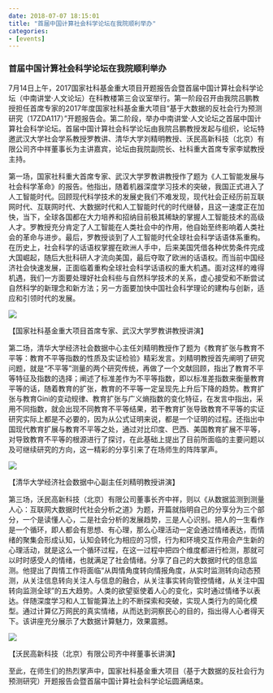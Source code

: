 ```yaml
---
date: 2018-07-07 18:15:01
title: "首届中国计算社会科学论坛在我院顺利举办"
categories:
- [events]
---
```

<h3 class="_excerpt_ignore">首届中国计算社会科学论坛在我院顺利举办</h3>

7月14日上午，2017国家社科基金重大项目开题报告会暨首届中国计算社会科学论坛（中南讲堂·人文论坛）在科教楼第三会议室举行。第一阶段召开由我院吕鹏教授担任首席专家的2017年度国家社科基金重大项目“基于大数据的反社会行为预测研究（17ZDA117）”开题报告会。第二阶段，举办中南讲堂·人文论坛之首届中国计算社会科学论坛。首届中国计算社会科学论坛由我院吕鹏教授发起与组织，论坛特邀武汉大学社会学系教授罗教讲、清华大学刘精明教授、沃民高新科技（北京）有限公司齐中祥董事长为主讲嘉宾，论坛由我院副院长、社科重大首席专家李斌教授主持。

第一场，国家社科重大首席专家、武汉大学罗教讲教授作了题为《人工智能发展与社会科学革命》的报告。他指出，随着机器深度学习技术的突破，我国正式进入了人工智能时代。回顾现代科学技术的发展史我们不难发现，现代社会正经历前互联网时代、互联网时代、大数据时代和人工智能时代的时代继替，且这一速度正在加快，当下，全球各国都在大力培养和招纳目前极其稀缺的掌握人工智能技术的高级人才。罗教授充分肯定了人工智能在人类社会中的作用，他自始至终影响着人类社会的革命与进步。最后，罗教授谈到了人工智能时代全球社会科学话语体系重构。在历史上，社会科学的话语权掌握在欧洲人手中，后来美国凭借各种优势条件完成大国崛起，随后大批科研人才流向美国，最后夺取了欧洲的话语权。而当前中国经济社会快速发展，正面临着重构全球社会科学话语权的重大机遇。面对这样的难得机遇，我们一方面要处理好社会科些与自然科学技术的关系，虚心接受和不断尝试自然科学的新理念和新方法；另一方面要加快中国社会科学理论的建构与创新，适应和引领时代的发展。
<p class="p_center">
<img src="https://csuspa.csu.edu.cn/__local/A/7F/4C/75B8E4C66395E98CC95C37C524D_29BA45AF_91B4.jpg?e=.jpg">
</p>

<p class="_image_caption">【国家社科基金重大项目首席专家、武汉大学罗教讲教授讲演】</p>

第二场，清华大学经济社会数据中心主任刘精明教授作了题为《教育扩张与教育不平等：教育不平等指数的性质及实证检验》精彩发言。刘精明教授首先阐明了研究问题，就是“不平等”测量的两个研究传统，再做了一个文献回顾，指出了教育不平等特征及指数的选择；阐述了标准差作为不平等指数，即以标准差指数来衡量教育平等的话，随着教育的扩张，教育的不平等一定呈现先上升后下降的趋势。教育扩张与教育Gini的变动规律、教育扩张与广义熵指数的变化特征，在发言中指出，采用不同指数，就会出现不同教育不平等结果，若干教育扩张导致教育不平等的实证研究实际上都是不必要的，因为从公式证明来说，都是一个证明的过程。还指出中国现代教育扩展与教育不平等之处，通过对比印度、巴西、美国教育扩展不平等，对导致教育不平等的根源进行了探讨，在此基础上提出了目前所面临的主要问题以及可继续研究的方向，这一精彩的分享引来了在场师生的阵阵掌声。

<p class="p_center">
<img src="https://csuspa.csu.edu.cn/__local/3/54/4C/DB478BDF93CA45086FD8A9BA61A_89B4B6F7_916B.jpg?e=.jpg">
</p>

<p class="_image_caption">【清华大学经济社会数据中心副主任刘精明教授讲演】</p>

第三场，沃民高新科技（北京）有限公司董事长齐中祥，则以《从数据监测到测量人心：互联网大数据时代社会分析之道》为题，开篇就指明自己的分享分为三个部分，一个是读懂人心，二是社会分析的发展趋势，三是人心识别。把人的一生看作是一个循环，即人都会有思想、有心理，那么心理活动一定会通过情绪表达，而情绪的聚集会形成认知，认知会转化为相应的习惯，行为和环境交互作用会产生新的心理活动，就是这么一个循环过程，在这一过程中把四个维度都进行检测，那就可以时时感受人的情绪，也就满足了社会情绪。分享了自己的大数据时代的信息监测。他提出了舆情工作将面临“从舆情角度转向情报角度，从实时监测转向动态预测，从关注信息转向关注人与信息的融合，从关注事实转向管控情绪，从关注中国转向监测全球”的五大趋势。人类的欲望驱使着人心的变化，实时通过情绪予以表达。伴随深度学习和人工智能算法上的不断探索和突破，实现人类行为的简化模型。通过计算亿万网民的真实情绪，从而达到洞察民心的目的，指出得人心者得天下。该讲座充分展示了大数据计算魅力，效果震撼。

<p class="p_center">
<img src="https://csuspa.csu.edu.cn/__local/1/AC/99/E17082BD79156D8710E5B18B57D_2217AC47_9D6B.jpg?e=.jpg">
</p>

<p class="_image_caption">【沃民高新科技（北京）有限公司齐中祥董事长讲演】</p>

至此，在师生们的热烈掌声中，国家社科基金重大项目（基于大数据的反社会行为预测研究）开题报告会暨首届中国计算社会科学论坛圆满结束。
